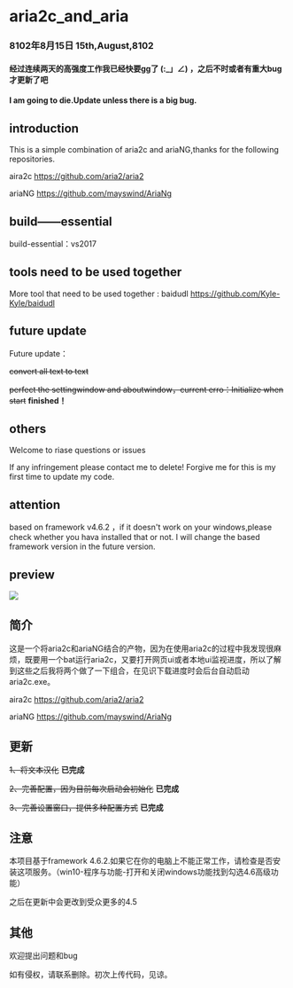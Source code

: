 # aria2c_and_aria
### 8102年8月15日 15th,August,8102
#### 经过连续两天的高强度工作我已经快要gg了 (:_」∠) ，之后不时或者有重大bug才更新了吧
#### I am going to die.Update unless there is a big bug.
## introduction
This is a simple combination of aria2c and ariaNG,thanks for the following repositories.

aira2c https://github.com/aria2/aria2

ariaNG https://github.com/mayswind/AriaNg
## build——essential
build-essential：vs2017
## tools need to be used together
More tool that need to be used together : baidudl https://github.com/Kyle-Kyle/baidudl
## future update
Future update：

~~convert all text to text~~

~~perfect the settingwindow and aboutwindow，current erro：Initialize when start~~  **finished！**
## others               
Welcome to riase questions or issues

If any infringement please contact me to delete! Forgive me for this is my first time to update my code.
## attention
based on framework v4.6.2 ，if it doesn't work on your windows,please check whether you hava installed that or not. I will change the based framework version in the future version.
## preview    
![](http://chuantu.biz/t6/356/1534125086x-1566688688.png)  
     
## 简介               
这是一个将aria2c和ariaNG结合的产物，因为在使用aria2c的过程中我发现很麻烦，既要用一个bat运行aria2c，又要打开网页ui或者本地ui监视进度，所以了解到这些之后我将两个做了一下组合，在见识下载进度时会后台自动启动aria2c.exe。

aira2c https://github.com/aria2/aria2

ariaNG https://github.com/mayswind/AriaNg
## 更新
~~1、将文本汉化~~ **已完成**

~~2、完善配置，因为目前每次启动会初始化~~ **已完成**

~~3、完善设置窗口，提供多种配置方式~~   **已完成**

## 注意
本项目基于framework 4.6.2.如果它在你的电脑上不能正常工作，请检查是否安装这项服务。（win10-程序与功能-打开和关闭windows功能找到勾选4.6高级功能）

之后在更新中会更改到受众更多的4.5
## 其他          
欢迎提出问题和bug

如有侵权，请联系删除。初次上传代码，见谅。

